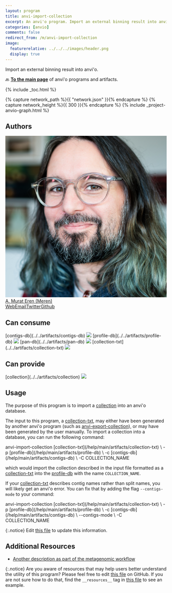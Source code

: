```yaml
---
layout: program
title: anvi-import-collection
excerpt: An anvi'o program. Import an external binning result into anvi&#x27;o.
categories: [anvio]
comments: false
redirect_from: /m/anvi-import-collection
image:
  featurerelative: ../../../images/header.png
  display: true
---
```


Import an external binning result into anvi&#x27;o.

🔙 **[To the main page](../../)** of anvi'o programs and artifacts.


{% include _toc.html %}
<div id="svg" class="subnetwork"></div>
{% capture network_path %}{{ "network.json" }}{% endcapture %}
{% capture network_height %}{{ 300 }}{% endcapture %}
{% include _project-anvio-graph.html %}


## Authors

<div class="anvio-person"><div class="anvio-person-info"><div class="anvio-person-photo"><img class="anvio-person-photo-img" src="../../images/authors/meren.jpg" /></div><div class="anvio-person-info-box"><a href="/people/meren" target="_blank"><span class="anvio-person-name">A. Murat Eren (Meren)</span></a><div class="anvio-person-social-box"><a href="http://merenlab.org" class="person-social" target="_blank"><i class="fa fa-fw fa-home"></i>Web</a><a href="mailto:a.murat.eren@gmail.com" class="person-social" target="_blank"><i class="fa fa-fw fa-envelope-square"></i>Email</a><a href="http://twitter.com/merenbey" class="person-social" target="_blank"><i class="fa fa-fw fa-twitter-square"></i>Twitter</a><a href="http://github.com/meren" class="person-social" target="_blank"><i class="fa fa-fw fa-github"></i>Github</a></div></div></div></div>



## Can consume


<p style="text-align: left" markdown="1"><span class="artifact-r">[contigs-db](../../artifacts/contigs-db) <img src="../../images/icons/DB.png" class="artifact-icon-mini" /></span> <span class="artifact-r">[profile-db](../../artifacts/profile-db) <img src="../../images/icons/DB.png" class="artifact-icon-mini" /></span> <span class="artifact-r">[pan-db](../../artifacts/pan-db) <img src="../../images/icons/DB.png" class="artifact-icon-mini" /></span> <span class="artifact-r">[collection-txt](../../artifacts/collection-txt) <img src="../../images/icons/TXT.png" class="artifact-icon-mini" /></span></p>


## Can provide


<p style="text-align: left" markdown="1"><span class="artifact-p">[collection](../../artifacts/collection) <img src="../../images/icons/COLLECTION.png" class="artifact-icon-mini" /></span></p>


## Usage


The purpose of this program is to import a <span class="artifact-n">[collection](/help/main/artifacts/collection)</span> into an anvi'o database.

The input to this program, a <span class="artifact-n">[collection-txt](/help/main/artifacts/collection-txt)</span>, may either have been generated by another anvi'o program (such as <span class="artifact-p">[anvi-export-collection](/help/main/programs/anvi-export-collection)</span>), or may have been generated by the user manually. To import a collection into a database, you can run the following command:

<div class="codeblock" markdown="1">
anvi&#45;import&#45;collection <span class="artifact&#45;n">[collection&#45;txt](/help/main/artifacts/collection&#45;txt)</span> \
                       &#45;p <span class="artifact&#45;n">[profile&#45;db](/help/main/artifacts/profile&#45;db)</span> \
                       &#45;c <span class="artifact&#45;n">[contigs&#45;db](/help/main/artifacts/contigs&#45;db)</span> \
                       &#45;C COLLECTION_NAME
</div>

which would import the collection described in the input file formatted as a <span class="artifact-n">[collection-txt](/help/main/artifacts/collection-txt)</span> into the <span class="artifact-n">[profile-db](/help/main/artifacts/profile-db)</span> with the name `COLLECTION_NAME`.

If your <span class="artifact-n">[collection-txt](/help/main/artifacts/collection-txt)</span> describes contig names rather than split names, you will likely get an anvi'o error. You can fix that by adding the flag `--contigs-mode` to your command:

<div class="codeblock" markdown="1">
anvi&#45;import&#45;collection <span class="artifact&#45;n">[collection&#45;txt](/help/main/artifacts/collection&#45;txt)</span> \
                       &#45;p <span class="artifact&#45;n">[profile&#45;db](/help/main/artifacts/profile&#45;db)</span> \
                       &#45;c <span class="artifact&#45;n">[contigs&#45;db](/help/main/artifacts/contigs&#45;db)</span> \
                       &#45;&#45;contigs&#45;mode \
                       &#45;C COLLECTION_NAME
</div>


{:.notice}
Edit [this file](https://github.com/merenlab/anvio/tree/master/anvio/docs/programs/anvi-import-collection.md) to update this information.


## Additional Resources


* [Another description as part of the metagenomic workflow](http://merenlab.org/2016/06/22/anvio-tutorial-v2/#anvi-import-collection)


{:.notice}
Are you aware of resources that may help users better understand the utility of this program? Please feel free to edit [this file](https://github.com/merenlab/anvio/tree/master/bin/anvi-import-collection) on GitHub. If you are not sure how to do that, find the `__resources__` tag in [this file](https://github.com/merenlab/anvio/blob/master/bin/anvi-interactive) to see an example.
